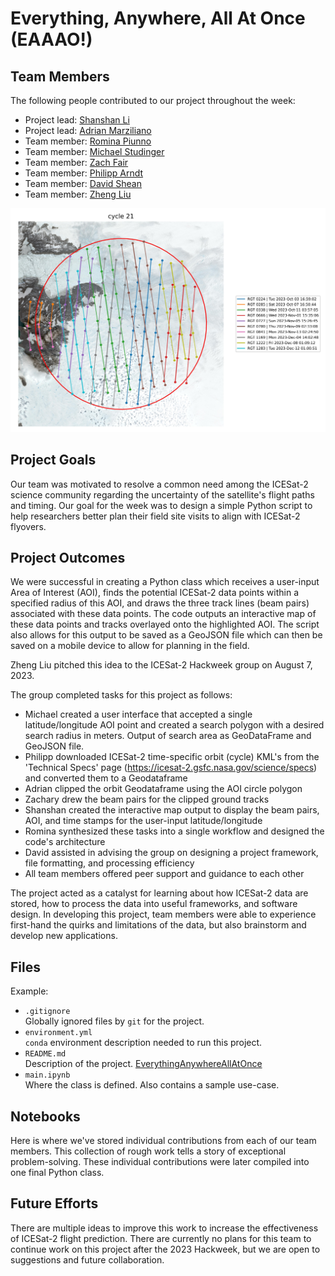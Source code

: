 # Everything, Anywhere, All At Once (EAAAO!)

## Team Members

The following people contributed to our project throughout the week:
* Project lead: [Shanshan Li](https://github.com/sophie8910)
* Project lead: [Adrian Marziliano](https://github.com/AdrianMarzil)
* Team member: [Romina Piunno](https://github.com/RomiP)
* Team member: [Michael Studinger](https://science.gsfc.nasa.gov/sed/bio/michael.studinger)
* Team member: [Zach Fair](https://github.com/zachghiaccio)
* Team member: [Philipp Arndt](https://github.com/fliphilipp)
* Team member: [David Shean](https://github.com/dshean)
* Team member: [Zheng Liu](https://github.com/liuzheng-arctic)

![example teaser image](https://raw.githubusercontent.com/fliphilipp/images/main/example_plot%20(1).jpg)

## Project Goals

Our team was motivated to resolve a common need among the ICESat-2 science community regarding the uncertainty of the satellite's flight paths and timing.
Our goal for the week was to design a simple Python script to help researchers better plan their field site visits to align with ICESat-2 flyovers.


## Project Outcomes
We were successful in creating a Python class which receives a user-input Area of Interest (AOI), finds the potential ICESat-2 data points within a specified radius of this AOI, and draws the three track lines (beam pairs) associated with these data points. The code outputs an interactive map of these data points and tracks overlayed onto the highlighted AOI. The script also allows for this output to be saved as a GeoJSON file which can then be saved on a mobile device to allow for planning in the field.

Zheng Liu pitched this idea to the ICESat-2 Hackweek group on August 7, 2023.

The group completed tasks for this project as follows:
* Michael created a user interface that accepted a single latitude/longitude AOI point and created a search polygon with a desired search radius in meters. Output of search area as GeoDataFrame and GeoJSON file.
* Philipp downloaded ICESat-2 time-specific orbit (cycle) KML's from the 'Technical Specs' page (https://icesat-2.gsfc.nasa.gov/science/specs) and converted them to a Geodataframe
* Adrian clipped the orbit Geodataframe using the AOI circle polygon
* Zachary drew the beam pairs for the clipped ground tracks
* Shanshan created the interactive map output to display the beam pairs, AOI, and time stamps for the user-input latitude/longitude
* Romina synthesized these tasks into a single workflow and designed the code's architecture
* David assisted in advising the group on designing a project framework, file formatting, and processing efficiency
* All team members offered peer support and guidance to each other

The project acted as a catalyst for learning about how ICESat-2 data are stored, how to process the data into useful frameworks, and software design. In developing this project, team members were able to experience first-hand the quirks and limitations of the data, but also brainstorm and develop new applications.

## Files
Example:
* `.gitignore`
<br> Globally ignored files by `git` for the project.
* `environment.yml`
<br> `conda` environment description needed to run this project.
* `README.md`
<br> Description of the project. [EverythingAnywhereAllAtOnce](https://github.com/ICESAT-2HackWeek/EverythingAnyWhereAllAtOnce)
* `main.ipynb`
<br> Where the class is defined. Also contains a sample use-case.

## Notebooks
Here is where we've stored individual contributions from each of our team members. This collection of rough work tells a story of exceptional problem-solving. These individual contributions were later compiled into one final Python class. 
  
## Future Efforts

There are multiple ideas to improve this work to increase the effectiveness of ICESat-2 flight prediction.
There are currently no plans for this team to continue work on this project after the 2023 Hackweek, but we are open to suggestions and future collaboration.
